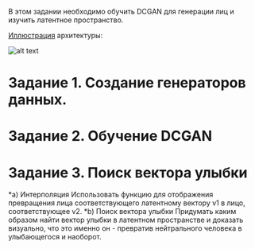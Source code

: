 В этом задании необходимо обучить DCGAN для генерации лиц и изучить латентное пространство. 


[Иллюстрация](https://github.com/znxlwm/tensorflow-MNIST-GAN-DCGAN) архитектуры:

![alt text](https://github.com/znxlwm/tensorflow-MNIST-GAN-DCGAN/raw/master/tensorflow_DCGAN.png)

# Задание 1. Создание генераторов данных.
# Задание 2. Обучение DCGAN
# Задание 3. Поиск вектора улыбки
*a) Интерполяция
Использовать функцию для отображения превращения лица соответствующего латентному вектору v1 в лицо, соответствующее v2.
*b) Поиск вектора улыбки
Придумать каким образом найти вектор улыбки в латентном пространстве и доказать визуально, что это именно он - превратив нейтрального человека в улыбающегося и наоборот.
